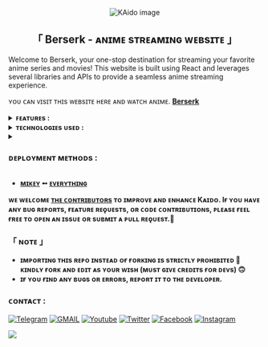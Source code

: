 <p align="center">
  <img src="https://i.ibb.co/3hyNb8n/Screenshot-2024-02-10-111003.png" alt="KAido image">
</p>
<h2 align="center">
  「 Berserk - ᴀɴɪᴍᴇ sᴛʀᴇᴀᴍɪɴɢ ᴡᴇʙsɪᴛᴇ 」
</h2>


Welcome to Berserk, your one-stop destination for streaming your favorite anime series and movies! This website is built using React and leverages several libraries and APIs to provide a seamless anime streaming experience.
</p>

ʏᴏᴜ ᴄᴀɴ ᴠɪsɪᴛ ᴛʜɪs ᴡᴇʙsɪᴛᴇ ʜᴇʀᴇ ᴀɴᴅ ᴡᴀᴛᴄʜ ᴀɴɪᴍᴇ. <b>[Berserk](https://guhtsu.vercel.app/)</b>

<details>
  <summary><b>ꜰᴇᴀᴛᴜʀᴇs :</b></summary>
  
## ꜰᴇᴀᴛᴜʀᴇs
- [x] **Anime Library**: Browse and search for a wide range of anime series and movies.
- [x] **Anime Details**: Get detailed information about each anime, including synopsis, genres, release date, and more.
- [x] **Streaming**: Stream anime episodes and movies directly from the website.
- [x] **User-friendly**: Berserk is designed with a user-friendly interface to enhance your viewing experience.

<b>ᴘᴏᴡᴇʀᴇᴅ ʙʏ <a href='https://t.me/TEAM_NETFLIX'>ᴛᴇᴧᴍ ɴᴇᴛғʟɪх • ᴏʀɪɢɪɴᴀʟꜱ</a>.</b>
</details>

<details>
  <summary><b>ᴛᴇᴄʜɴᴏʟᴏɢɪᴇs ᴜsᴇᴅ :</b></summary>
  
## ᴛᴇᴄʜɴᴏʟᴏɢɪᴇs ᴜsᴇᴅ
- **React**: The website is built using the React JavaScript library for creating dynamic user interfaces.
- **React Router**: React Router is used for handling client-side routing and navigation within the app.
- **p-queue**: p-queue is utilized to manage concurrent API requests efficiently.
- **Node.js Library**: This website uses a Node.js library for consuming data from various publicly available anime APIs.
- **Jikan REST API**: Jikan is used to retrieve anime information, including details about episodes, genres, and more.
- **Kitsu API**: The Kitsu API provides additional data and information about anime titles.

<b>ᴘᴏᴡᴇʀᴇᴅ ʙʏ <a href='https://t.me/TEAM_NETFLIX'>ᴛᴇᴧᴍ ɴᴇᴛғʟɪх • ᴏʀɪɢɪɴᴀʟꜱ</a>.</b>

</details>


<details>
    <summary><h3><b>ᴅᴇᴘʟᴏʏᴍᴇɴᴛ ᴍᴇᴛʜᴏᴅs :</b></h3></summary>
<h3 align="center">
    ─「 ᴅᴇᴩʟᴏʏ ᴏɴ ʜᴇʀᴏᴋᴜ 」─
</h3>

<p align="center"><a href="https://github.com/erotixe/Kaido">
  <img src="https://www.herokucdn.com/deploy/button.svg" alt="Deploy On Heroku">
</a></p>
<h3 align="center">
    ─「 ᴅᴇᴩʟᴏʏ ᴏɴ ᴋᴏʏᴇʙ 」─
</h3>
<p align="center"><a href="https://app.koyeb.com/deploy?type=git&repository=github.com/erotixe/Kaido&branch=main&name=main">
  <img src="https://www.koyeb.com/static/images/deploy/button.svg" alt="Deploy On Koyeb">
</a></p>
<h3 align="center">
    ─「 ᴅᴇᴩʟᴏʏ ᴏɴ ʀᴀɪʟᴡᴀʏ 」─
</h3>
<p align="center"><a href="https://railway.app/deploy?template=https://github.com/erotixe/Kaido">
     <img height="45px" src="https://railway.app/button.svg">
</a></p>
<h3 align="center">
    ─「 ᴅᴇᴩʟᴏʏ ᴏɴ ʀᴇɴᴅᴇʀ 」─
</h3>
<p align="center"><a href="https://render.com/deploy?repo=https://github.com/erotixe/Kaido">
<img src="https://render.com/images/deploy-to-render-button.svg" alt="Deploy to Render">
</a></p>
<h3 align="center">
    ─「 ᴅᴇᴩʟᴏʏ ᴏɴ ᴠᴘs 」─
</h3>
<p>
<pre>
   git clone https://github.com/Manj0tBenipal/kaido.git
   cd kaido
   npm install
   npm run dev
</pre>
</p>

</details>


</h3>

- <b>[ᴍɪᴋᴇʏ](https://t.me/sewxiy)  ➻  [ᴇᴠᴇʀʏᴛʜɪɴɢ](https://t.me/sewxiy) </b>

 
<b>ᴡᴇ ᴡᴇʟᴄᴏᴍᴇ [ᴛʜᴇ ᴄᴏɴᴛʀɪʙᴜᴛᴏʀs](https://telegram.me/team_netflix) ᴛᴏ ɪᴍᴘʀᴏᴠᴇ ᴀɴᴅ ᴇɴʜᴀɴᴄᴇ Kᴀɪᴅᴏ. Iғ ʏᴏᴜ ʜᴀᴠᴇ ᴀɴʏ ʙᴜɢ ʀᴇᴘᴏʀᴛs, ғᴇᴀᴛᴜʀᴇ ʀᴇǫᴜᴇsᴛs, ᴏʀ ᴄᴏᴅᴇ ᴄᴏɴᴛʀɪʙᴜᴛɪᴏɴs, ᴘʟᴇᴀsᴇ ғᴇᴇʟ ғʀᴇᴇ ᴛᴏ ᴏᴘᴇɴ ᴀɴ ɪssᴜᴇ ᴏʀ sᴜʙᴍɪᴛ ᴀ ᴘᴜʟʟ ʀᴇǫᴜᴇsᴛ.🖤 </b>


<h3>「 ɴᴏᴛᴇ 」
</h3>

 - <b>ɪᴍᴘᴏʀᴛɪɴɢ ᴛʜɪs ʀᴇᴘᴏ ɪɴsᴛᴇᴀᴅ ᴏғ ғᴏʀᴋɪɴɢ ɪs sᴛʀɪᴄᴛʟʏ ᴘʀᴏʜɪʙɪᴛᴇᴅ 🚫 ᴋɪɴᴅʟʏ ғᴏʀᴋ ᴀɴᴅ ᴇᴅɪᴛ ᴀs ʏᴏᴜʀ ᴡɪsʜ (ᴍᴜsᴛ ɢɪᴠᴇ ᴄʀᴇᴅɪᴛs ғᴏʀ ᴅᴇᴠs) 🙃</b>
 - <b>ɪғ ʏᴏᴜ ғɪɴᴅ ᴀɴʏ ʙᴜɢs ᴏʀ ᴇʀʀᴏʀs, ʀᴇᴘᴏʀᴛ ɪᴛ ᴛᴏ ᴛʜᴇ ᴅᴇᴠᴇʟᴏᴘᴇʀ.</b>

### ᴄᴏɴᴛᴀᴄᴛ :
<a href="https://t.me/veldxd"><img title="Telegram" src="https://img.shields.io/badge/Telegram-%23000000.svg?&style=for-the-badge&logo=telegram&logoColor=61DAFB"></a>
<a href="https://mail.google.com/mail/?view=cm&fs=1&to=teamnetflixe@outlook.com"><img title="GMAIL" src="https://img.shields.io/badge/Gmail-D14836?style=for-the-badge&logo=gmail&logoColor=white"></a>
<a href="https://youtube.com/"><img title="Youtube" src="https://img.shields.io/badge/youtube-%230077B5.svg?&style=for-the-badge&logo=youtube&logoColor=white"></a>
<a href="https://twitter.com/"><img title="Twitter" src="https://img.shields.io/badge/Twitter-12100E?style=for-the-badge&logo=twitter&logoColor=white"></a>
<a href="https://facebook.com/"><img title="Facebook" src="https://img.shields.io/badge/facebook-%231877F2.svg?&style=for-the-badge&logo=facebook&logoColor=white"></a>
<a href="https://instagram.com/x.e.n.o.x"><img title="Instagram" src="https://img.shields.io/badge/instagram-%23E4405F.svg?&style=for-the-badge&logo=instagram&logoColor=white"></a>
  
<img src="https://user-images.githubusercontent.com/73097560/115834477-dbab4500-a447-11eb-908a-139a6edaec5c.gif">


